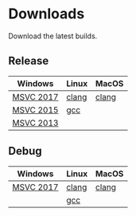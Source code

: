 # Downloads
Download the latest builds.

## Release
| Windows | Linux | MacOS |
| --- | --- | --- |
| [MSVC 2017](https://storage.googleapis.com/shaderc/badges/build_link_windows_vs2017_release.html) | [clang](https://storage.googleapis.com/shaderc/badges/build_link_linux_clang_release.html) | [clang](https://storage.googleapis.com/shaderc/badges/build_link_macos_clang_release.html) |
| [MSVC 2015](https://storage.googleapis.com/shaderc/badges/build_link_windows_vs2015_release.html) | [gcc](https://storage.googleapis.com/shaderc/badges/build_link_linux_gcc_release.html) | |
| [MSVC 2013](https://storage.googleapis.com/shaderc/badges/build_link_windows_vs2013_release.html) | | |

## Debug
| Windows | Linux | MacOS |
| --- | --- | --- |
| [MSVC 2017](https://storage.googleapis.com/shaderc/badges/build_link_windows_vs2017_debug.html) | [clang](https://storage.googleapis.com/shaderc/badges/build_link_linux_clang_debug.html) | [clang](https://storage.googleapis.com/shaderc/badges/build_link_macos_clang_debug.html) |
| | [gcc](https://storage.googleapis.com/shaderc/badges/build_link_linux_gcc_debug.html) | |
